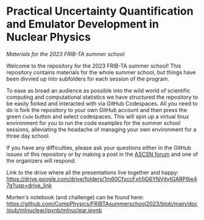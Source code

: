 # Practical Uncertainty Quantification and Emulator Development in Nuclear Physics
_Materials for the 2023 FRIB-TA summer school_

Welcome to the repository for the 2023 FRIB-TA summer school! This repository contains materials for the whole summer school, but things have been divvied up into subfolders for each session of the program. 

To ease as broad an audience as possible into the wild world of scientific computing and computational statistics we have structured the repository to be easily forked and interacted with via GitHub Codespaces. All you need to do is fork the repository to your own GitHub account and then press the green `Code` button and select codespaces. This will spin up a virtual linux environment for you to run the code examples for the summer school sessions, alleviating the headache of managing your own environment for a three day school.

If you have any difficulties, please ask your questions either in the GitHub issues of this repository or by making a post in the [ASCSN forum](https://forum.ascsn.net) and one of the organizers will respond. 

Link to the drive where all the presentations live together and happy: https://drive.google.com/drive/folders/1m60CfxccFxh1iG6YNVjtytGARP9je47g?usp=drive_link

Morten's notebook (and challenge) can be found here: https://github.com/CompPhysics/FRIBTAsummerschool2023/blob/main/doc/pub/mlnuclear/ipynb/mlnuclear.ipynb
